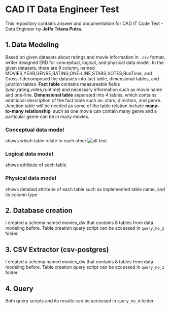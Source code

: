 # CAD IT Data Engineer Test
This repository contains answer and documentation for CAD IT Code Test - Data Engineer by **Jeffa Triana Putra**.

## 1. Data Modeling
Based on given datasets about ratings and movie information in  `.csv` format, writer designed ERD for conceptual, logical, and physical data model.
In the given datasets, there are 9 column, named MOVIES,YEAR,GENRE,RATING,ONE-LINE,STARS,VOTES,RunTime, and Gross. I decomposed the datasets into fact table, dimensional tables, and junction tables. **Fact table** contains measureable fields (year,rating,votes,runtime) and necessary information such as movie name and one-line. **Dimensional table** separated into 4 tables, which contains additional description of the fact table such as: stars, directors, and genre. Junction table will be needed as some of the table relation include **many-to-many relationship**, such as one movie can contain many genre and a particular genre can be in many movies.

### Conceptual data model
shows which table relate to each other
![alt text](https://github.com/jeffatp14/CadITDataEngTest/blob/main/conceptual_data%20model.jpeg)

### Logical data model
shows attribute of each table

### Physical data model
shows detailed attribute of each table such as implemented table name, and its column type

## 2. Database creation
I created a schema named movies_dw that contains 8 tables from data modeling before. Table creation query script can be accessed in `query_no_2` folder.

## 3. CSV Extractor (csv-postgres)
I created a schema named movies_dw that contains 8 tables from data modeling before. Table creation query script can be accessed in `query_no_2` folder.

## 4. Query
Both query scripts and its results can be accessed in `query_no_4` folder.
